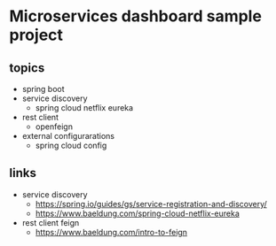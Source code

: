 # Microservices dashboard sample project

## topics
* spring boot
* service discovery
	* spring cloud netflix eureka
* rest client
	* openfeign
* external configurarations
	* spring cloud config

## links
* service discovery
	* https://spring.io/guides/gs/service-registration-and-discovery/
	* https://www.baeldung.com/spring-cloud-netflix-eureka
* rest client feign
	* https://www.baeldung.com/intro-to-feign
